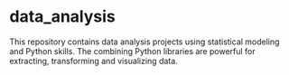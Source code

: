 # data_analysis
This repository contains data analysis projects using statistical modeling and Python skills. The combining Python libraries are powerful for extracting, transforming and visualizing data. 
